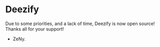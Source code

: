 Deezify
=======
Due to some priorities, and a lack of time, Deezify is now open source!
Thanks all for your support!
- ZeNy.
